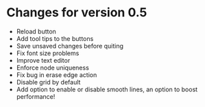 Changes for version 0.5
=======================
- Reload button
- Add tool tips to the buttons
- Save unsaved changes before quiting
- Fix font size problems
- Improve text editor
- Enforce node uniqueness
- Fix bug in erase edge action
- Disable grid by default
- Add option to enable or disable smooth lines, an option to boost performance!
